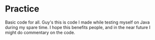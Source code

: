 Practice
========

Basic code for all.
Guy's this is code I made while testing myself on Java during my spare time. 
I hope this benefits people, and in the near future I might do commentary on the code.
